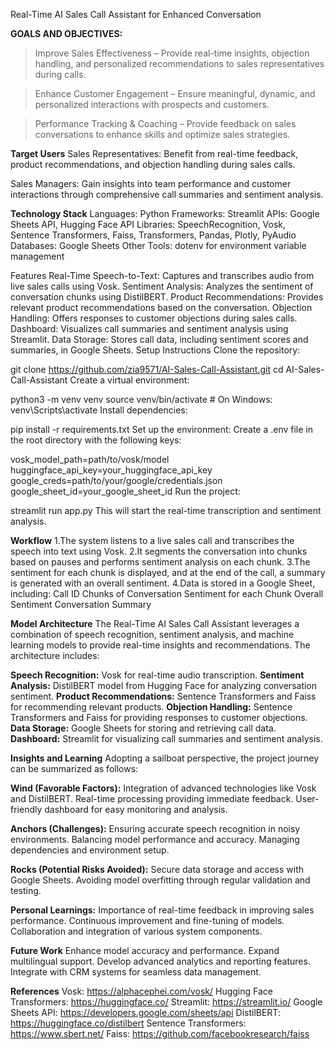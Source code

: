 Real-Time AI Sales Call Assistant for Enhanced Conversation

**GOALS AND OBJECTIVES:**
>Improve Sales Effectiveness – Provide real-time insights, objection handling, and personalized recommendations to sales representatives during calls.

>Enhance Customer Engagement – Ensure meaningful, dynamic, and personalized interactions with prospects and customers.

>Performance Tracking & Coaching – Provide feedback on sales conversations to enhance skills and optimize sales strategies.

**Target Users**
Sales Representatives: Benefit from real-time feedback, product recommendations, and objection handling during sales calls.

Sales Managers: Gain insights into team performance and customer interactions through comprehensive call summaries and sentiment analysis.

**Technology Stack**
Languages: Python
Frameworks: Streamlit
APIs: Google Sheets API, Hugging Face API
Libraries: SpeechRecognition, Vosk, Sentence Transformers, Faiss, Transformers, Pandas, Plotly, PyAudio
Databases: Google Sheets
Other Tools: dotenv for environment variable management

Features
Real-Time Speech-to-Text: Captures and transcribes audio from live sales calls using Vosk.
Sentiment Analysis: Analyzes the sentiment of conversation chunks using DistilBERT.
Product Recommendations: Provides relevant product recommendations based on the conversation.
Objection Handling: Offers responses to customer objections during sales calls.
Dashboard: Visualizes call summaries and sentiment analysis using Streamlit.
Data Storage: Stores call data, including sentiment scores and summaries, in Google Sheets.
Setup Instructions
Clone the repository:

git clone https://github.com/zia9571/AI-Sales-Call-Assistant.git
cd AI-Sales-Call-Assistant
Create a virtual environment:

python3 -m venv venv
source venv/bin/activate  # On Windows: venv\Scripts\activate
Install dependencies:

pip install -r requirements.txt
Set up the environment: Create a .env file in the root directory with the following keys:

vosk_model_path=path/to/vosk/model
huggingface_api_key=your_huggingface_api_key
google_creds=path/to/your/google/credentials.json
google_sheet_id=your_google_sheet_id
Run the project:

streamlit run app.py
This will start the real-time transcription and sentiment analysis.

**Workflow**
1.The system listens to a live sales call and transcribes the speech into text using Vosk.
2.It segments the conversation into chunks based on pauses and performs sentiment analysis on each chunk.
3.The sentiment for each chunk is displayed, and at the end of the call, a summary is generated with an overall sentiment.
4.Data is stored in a Google Sheet, including:
  Call ID
  Chunks of Conversation
  Sentiment for each Chunk
  Overall Sentiment
  Conversation Summary

**Model Architecture**
The Real-Time AI Sales Call Assistant leverages a combination of speech recognition, sentiment analysis, and machine learning models to provide real-time insights and recommendations. The architecture includes:

**Speech Recognition:** Vosk for real-time audio transcription.
**Sentiment Analysis:** DistilBERT model from Hugging Face for analyzing conversation sentiment.
**Product Recommendations:** Sentence Transformers and Faiss for recommending relevant products.
**Objection Handling:** Sentence Transformers and Faiss for providing responses to customer objections.
**Data Storage:** Google Sheets for storing and retrieving call data.
**Dashboard:** Streamlit for visualizing call summaries and sentiment analysis.

**Insights and Learning**
Adopting a sailboat perspective, the project journey can be summarized as follows:

**Wind (Favorable Factors):**
Integration of advanced technologies like Vosk and DistilBERT.
Real-time processing providing immediate feedback.
User-friendly dashboard for easy monitoring and analysis.

**Anchors (Challenges):**
Ensuring accurate speech recognition in noisy environments.
Balancing model performance and accuracy.
Managing dependencies and environment setup.

**Rocks (Potential Risks Avoided):**
Secure data storage and access with Google Sheets.
Avoiding model overfitting through regular validation and testing.

**Personal Learnings:**
Importance of real-time feedback in improving sales performance.
Continuous improvement and fine-tuning of models.
Collaboration and integration of various system components.

**Future Work**
Enhance model accuracy and performance.
Expand multilingual support.
Develop advanced analytics and reporting features.
Integrate with CRM systems for seamless data management.

**References**
Vosk: https://alphacephei.com/vosk/
Hugging Face Transformers: https://huggingface.co/
Streamlit: https://streamlit.io/
Google Sheets API: https://developers.google.com/sheets/api
DistilBERT: https://huggingface.co/distilbert
Sentence Transformers: https://www.sbert.net/
Faiss: https://github.com/facebookresearch/faiss
